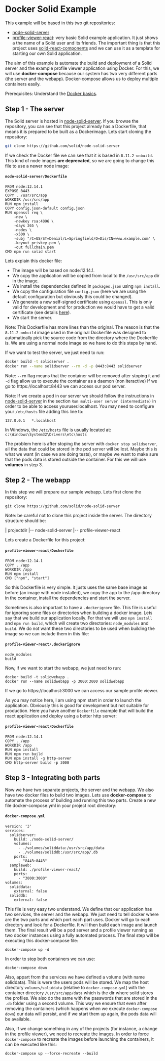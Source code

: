 # Docker Solid Example
This example will be based in this two git repositories:
* [node-solid-server](https://github.com/solid/node-solid-server)
* [profile-viewer-react](https://github.com/solid/profile-viewer-react): very basic Solid example application. It just shows a the name of a Solid user and its friends. The important thing is that this project uses [solid-react-components](https://github.com/solid/react-components) and we can use it as a template for starting our own Solid application.

The aim of this example is automate the build and deployment of a Solid server and the example profile viewer application using Docker. For this, we will use **docker-compose** because our system has two very different parts (the server and the webapp). Docker-compose allows us to deploy multiple containers easily.

Prerequisites: Understand the [Docker basics](https://github.com/pglez82/docker_cheatsheet/).

## Step 1 - The server
The Solid server is hosted in [node-solid-server](https://github.com/solid/node-solid-server). If you browse the repository, you can see that this project already has a Dockerfile, that means it is prepared to be built as a Dockerimage. Lets start cloning the repository:
```bash
git clone https://github.com/solid/node-solid-server
```
If we check the Docker file we can see that it is based in `8.11.2-onbuild`. This kind of node images **are deprecated**, so we are going to change this file to use a newer node image:
#### **`node-solid-server/Dockerfile`**
```
FROM node:12.14.1
EXPOSE 8443
COPY . /usr/src/app
WORKDIR /usr/src/app
RUN npm install
COPY config.json-default config.json
RUN openssl req \
    -new \
    -newkey rsa:4096 \
    -days 365 \
    -nodes \
    -x509 \
    -subj "/C=US/ST=Denial/L=Springfield/O=Dis/CN=www.example.com" \
    -keyout privkey.pem \
    -out fullchain.pem
CMD npm run solid start
```
Lets explain this docker file:
* The image will be based on node:12.14.1. 
* We copy the application will be copied from local to the `/usr/src/app` dir in the image.
* We install the dependencies defined in `packages.json` using `npm install`.
* We copy the configuration file `config.json` (here we are using the default configuration but obviously this could be changed).
* We generate a new self-signed certificate using `openssl`. This is only valid for development and for production we would have to get a valid certificate (see details [here](https://github.com/solid/node-solid-server)).
* We start the server.

Note: This Dockerfile has more lines than the original. The reason is that the `8.11.2-onbuild` image used in the original Dockerfile was designed to automatically pick the source code from the directory where the Dockerfile is. We are using a normal node image so we have to do this steps by hand.

If we want to test the server, we just need to run:
```sh
docker build -t solidserver .
docker run --name solidserver --rm -d -p 8443:8443 solidserver
``` 
Note: `--rm` flag means that the container will be removed after stoping it and `-d` flag allow us to execute the container as a daemon (non iteractive)
If we go to https://localhost:8443 we can access our pod server. 

Note: If we create a pod in our server we should follow the instructions in [node-solid-server](https://github.com/solid/node-solid-server) in the section `Run multi-user server (intermediate)` in order to be able to access youruser.localhost.
You may need to configure your `/etc/hosts` file adding this line to:
```
127.0.0.1	*.localhost
```
In Windows, the `/etc/hosts` file is usually located at: `c:\Windows\System32\Drivers\etc\hosts`

The problem here is after stoping the server with `docker stop solidserver`, all the data that could be stored in the pod server will be lost. Maybe this is what we want (in case we are doing tests), or maybe we want to make sure that the pods data is stored outside the container. For this we will use **volumes** in step 3.

## Step 2 - The webapp
In this step we will prepare our sample webapp. Lets first clone the repository:
```
git clone https://github.com/solid/node-solid-server
```
Note: be careful not to clone this project inside the server. The directory structure should be:

| projectdir
|-- node-solid-server
|-- profile-viewer-react

Lets create a Dockerfile for this project:
#### **`profile-viewer-react/Dockerfile`**
```
FROM node:12.14.1
COPY . /app
WORKDIR /app
RUN npm install
CMD ["npm", "start"]
```
So this Dockerfile is very simple. It justs uses the same base image as before (an image with node installed), we copy the app to the /app directory in the container, install the dependencies and start the server.

Sometimes is also important to have a `.dockerignore` file. This file is useful for ignoring some files or directories when building a docker image. Lets say that we build our application locally. For that we will use `npm install` and `npm run build`, which will create two directories: `node_modules` and `build`. We do not want these two directories to be used when building the image so we can include them in this file:
#### **`profile-viewer-react/.dockerignore`**
```
node_modules
build
```

Now, if we want to start the webapp, we just need to run:
```
docker build -t solidwebapp .
docker run --name solidwebapp -p 3000:3000 solidwebapp
``` 
If we go to https://localhost:3000 we can access our sample profile viewer. 

As you may notice here, I am using npm start in order to launch the application. Obviously this is good for development but not suitable for production. Here you have another `Dockerfile` example that will build the react application and deploy using a better http server:
#### **`profile-viewer-react/Dockerfile`**
```
FROM node:12.14.1
COPY . /app
WORKDIR /app
RUN npm install
RUN npm run build
RUN npm install -g http-server
CMD http-server build -p 3000
```

## Step 3 - Integrating both parts
Now we have two separate projects, the server and the webapp. We also have two docker files to build two images. Lets use **docker-compose** to automate the process of building and running this two parts. Create a new file docker-compose.yml in your project root directory:

#### **`docker-compose.yml`**
```
version: '3'
services:
  solidserver:
    build: ./node-solid-server/
    volumes:
      - ./volumes/soliddata:/usr/src/app/data
      - ./volumes/soliddb:/usr/src/app/.db
    ports:
      - "8443:8443"
  sampleweb:
    build: ./profile-viewer-react/
    ports:
      - "3000:3000"
volumes:
  soliddata:
    external: false
  soliddb:
    external: false
```

This file is very easy two understand. We define that our application has two services, the server and the webapp. We just need to tell docker where are the two parts and which port each part uses. Docker will go to each directory and look for a Dockerfile. It will then build each image and launch them. The final result will be a pod server and a profile viewer running as two docker instances using a fully automated process. The final step will be executing this docker-compose file:
```
docker-compose up -d
```
In order to stop both containers we can use:
```
docker-compose down
```

Also, appart from the services we have defined a volume (with name soliddata). This is were the users pods will be stored. We map the host directory `volumes/soliddata` (relative to `docker-compose.yml`) with the container directory `/usr/src/app/data` which is the dir where solid stores the profiles. We also do the same with the passwords that are stored in the `.db` folder using a second volume. This way we ensure that even after removing the containers (which happens when we execute `docker-compose down`) our data will persist, and if we start them up again, the pods data will be available.

Also, if we change something in any of the projects (for instance, a change in the profile viewer), we need to recreate the images. In order to force `docker-compose` to recreate the images before launching the containers, it can be executed like this:
```
docker-compose up --force-recreate --build
```
